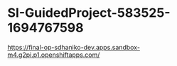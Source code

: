 # SI-GuidedProject-583525-1694767598

https://final-op-sdhaniko-dev.apps.sandbox-m4.g2pi.p1.openshiftapps.com/

